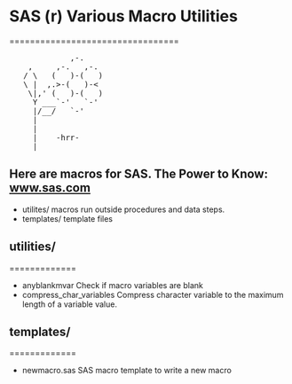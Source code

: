 # SAS (r) Various Macro Utilities
=================================
<pre>
             ,-.
    ,     ,-.   ,-.
   / \   (   )-(   )
   \ |  ,.>-(   )-<
    \|,' (   )-(   )
     Y ___`-'   `-'
     |/__/   `-'
     |
     |
     |    -hrr-
  ___|_____________
</pre>
## Here are macros for SAS. The Power to Know: www.sas.com

* utilites/               macros run outside procedures and data steps.
* templates/              template files


## utilities/
=============
* anyblankmvar            Check if macro variables are blank
* compress_char_variables Compress character variable to the maximum length of a variable value.


## templates/
=============
* newmacro.sas            SAS macro template to write a new macro
